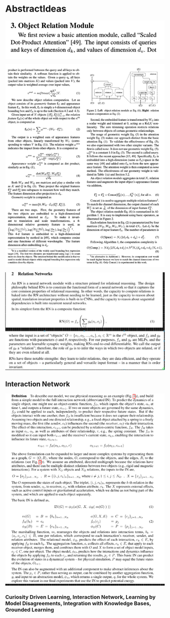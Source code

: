 # AbstractIdeas

![](<../projects/images/2020-07-21-05-40-55 (1).png>)

![](<../projects/images/2020-07-21-05-41-35 (1).png>)

![](<../projects/images/2020-07-22-01-50-36 (1).png>)

## Interaction Network

![](<../projects/images/2020-07-22-01-52-13 (1).png>)

### Curiosity Driven Learning, Interaction Network, Learning by Model Disagreements, Integration with Knowledge Bases,  Grounded Learning
